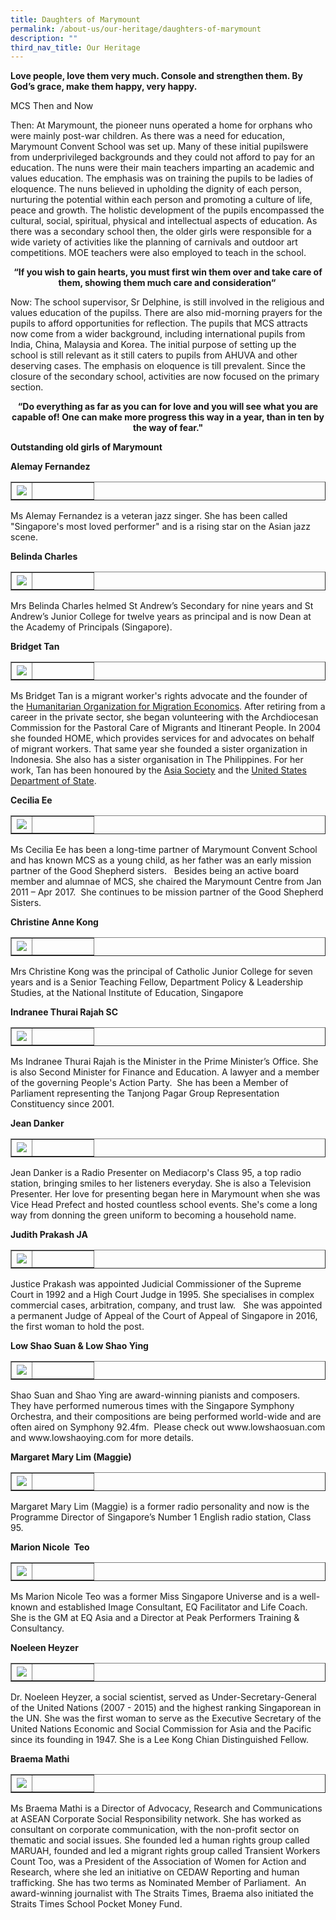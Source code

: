 ```yaml
---
title: Daughters of Marymount
permalink: /about-us/our-heritage/daughters-of-marymount
description: ""
third_nav_title: Our Heritage
---
```

<p><strong>Love people, love them very much. Console and strengthen them. By God&rsquo;s grace, make them happy, very happy.</strong></p>
<p>MCS Then and Now</p>
<p>Then: At Marymount, the pioneer nuns operated a home for orphans who were mainly post-war children. As there was a need for education, Marymount Convent School was set up. Many of these initial pupilswere from underprivileged backgrounds and they could not afford to pay for an education. The nuns were their main teachers imparting an academic and values education. The emphasis was on training the pupils to be ladies of eloquence. The nuns believed in upholding the dignity of each person, nurturing the potential within each person and promoting a culture of life, peace and growth. The holistic development of the pupils encompassed the cultural, social, spiritual, physical and intellectual aspects of education. As there was a secondary school then, the older girls were responsible for a wide variety of activities like the planning of carnivals and outdoor art competitions. MOE teachers were also employed to teach in the school.</p>
<p style="text-align: center;"><strong>&ldquo;If you wish to gain hearts, you must first win them over and take care of them, showing them much care and consideration&ldquo;&nbsp;</strong></p>
<p>Now: The school supervisor, Sr Delphine, is still involved in the religious and values education of the pupilss. There are also mid-morning prayers for the pupils to afford opportunities for reflection. The pupils that MCS attracts now come from a wider background, including international pupils from India, China, Malaysia and Korea. The initial purpose of setting up the school is still relevant as it still caters to pupils from AHUVA and other deserving cases. The emphasis on eloquence is till prevalent. Since the closure of the secondary school, activities are now focused on the primary section.</p>
<p style="text-align: center;"><strong>&ldquo;Do everything as far as you can for love and you will see what you are capable of! One can make more progress this way in a year, than in ten by the way of fear."</strong></p>
<p><strong>Outstanding old girls of Marymount</strong></p>
<p><strong>Alemay Fernandez</strong></p>
<table style="border-collapse: collapse; width: 100%;" border="1">
<tbody>
<tr>
<td style="width: 25%;"><img src="/images/d1.jpg"></td>
<td style="width: 75%;">&nbsp;</td>
</tr>
</tbody>
</table>
<p>Ms Alemay Fernandez is a veteran jazz singer. She has been called "Singapore's most loved performer" and is a rising star on the Asian jazz scene.</p>
<p><strong>Belinda Charles</strong></p>
<table style="border-collapse: collapse; width: 100%;" border="1">
<tbody>
<tr>
<td style="width: 25%;"><img src="/images/d2.jpg"></td>
<td style="width: 75%;">&nbsp;</td>
</tr>
</tbody>
</table>
<p>Mrs Belinda Charles helmed St Andrew&rsquo;s Secondary for nine years and St Andrew&rsquo;s Junior College for twelve years as principal and is now Dean at the Academy of Principals (Singapore).</p>
<p><strong>Bridget Tan</strong></p>
<table style="border-collapse: collapse; width: 100%;" border="1">
<tbody>
<tr>
<td style="width: 25%;"><img src="/images/d3.jpg"></td>
<td style="width: 75%;">&nbsp;</td>
</tr>
</tbody>
</table>
<p>Ms Bridget Tan&nbsp;is a migrant worker's rights advocate and the founder of the&nbsp;<a href="https://en.wikipedia.org/wiki/Humanitarian_Organization_for_Migration_Economics">Humanitarian Organization for Migration Economics</a>. After retiring from a career in the private sector, she began volunteering with the Archdiocesan Commission for the Pastoral Care of Migrants and Itinerant People. In 2004 she founded HOME, which provides services for and advocates on behalf of migrant workers. That same year she founded a sister organization in Indonesia. She also has a sister organisation in The Philippines. For her work, Tan has been honoured by the&nbsp;<a href="https://en.wikipedia.org/wiki/Asia_Society">Asia Society</a>&nbsp;and the&nbsp;<a href="https://en.wikipedia.org/wiki/United_States_Department_of_State">United States Department of State</a>.</p>
<p><strong>Cecilia Ee</strong></p>
<table style="border-collapse: collapse; width: 100%;" border="1">
<tbody>
<tr>
<td style="width: 25%;"><img src="/images/d4.jpg"></td>
<td style="width: 75%;">&nbsp;</td>
</tr>
</tbody>
</table>
<p>Ms Cecilia Ee has been a long-time partner of Marymount Convent School and has known MCS as a young child, as her father was an early mission partner of the Good Shepherd sisters.&nbsp;&nbsp; Besides being an active board member and alumnae of MCS, she chaired the Marymount Centre from Jan 2011 &ndash; Apr 2017.&nbsp; She continues to be mission partner of the Good Shepherd Sisters.</p>
<p><strong>Christine Anne Kong</strong></p>
<table style="border-collapse: collapse; width: 100%;" border="1">
<tbody>
<tr>
<td style="width: 25%;"><img src="/images/d5.jpg"></td>
<td style="width: 75%;">&nbsp;</td>
</tr>
</tbody>
</table>
<p>Mrs Christine Kong was the principal of Catholic Junior College for seven years and is a Senior Teaching Fellow, Department Policy &amp; Leadership Studies, at the National Institute of Education, Singapore</p>
<p><strong>Indranee Thurai Rajah SC</strong></p>
<table style="border-collapse: collapse; width: 100%;" border="1">
<tbody>
<tr>
<td style="width: 25%;"><img src="/images/d6.jpg"></td>
<td style="width: 75%;">&nbsp;</td>
</tr>
</tbody>
</table>
<p>Ms Indranee Thurai Rajah&nbsp;is the Minister in the Prime Minister&rsquo;s Office. She is also Second Minister for Finance and Education. A lawyer and a member of the governing People's Action Party.&nbsp; She has been a Member of Parliament representing the Tanjong Pagar Group Representation Constituency since 2001.</p>
<p><strong>Jean Danker</strong></p>
<table style="border-collapse: collapse; width: 100%;" border="1">
<tbody>
<tr>
<td style="width: 25%;"><img src="/images/d7.jpg"></td>
<td style="width: 75%;">&nbsp;</td>
</tr>
</tbody>
</table>
<p>Jean Danker is a Radio Presenter on Mediacorp's Class 95, a top radio station, bringing smiles to her listeners everyday. She is also a Television Presenter. Her love for presenting began here in Marymount when she was Vice Head Prefect and hosted countless school events. She's come a long way from donning the green uniform to becoming a household name.</p>
<p><strong>Judith Prakash JA</strong></p>
<table style="border-collapse: collapse; width: 100%;" border="1">
<tbody>
<tr>
<td style="width: 25%;"><img src="/images/d8.jpg"></td>
<td style="width: 75%;">&nbsp;</td>
</tr>
</tbody>
</table>
<p>Justice Prakash was appointed Judicial Commissioner of the Supreme Court in 1992 and a High Court Judge in 1995. She specialises in complex commercial cases, arbitration, company, and trust law. &nbsp; She was appointed a permanent Judge of Appeal of the Court of Appeal of Singapore in 2016, the first woman to hold the post.</p>
<p><strong>Low Shao Suan &amp; Low Shao Ying</strong></p>
<table style="border-collapse: collapse; width: 100%;" border="1">
<tbody>
<tr>
<td style="width: 25%;"><img src="/images/d9.jpg"></td>
<td style="width: 75%;">&nbsp;</td>
</tr>
</tbody>
</table>
<p>Shao Suan and Shao Ying are award-winning pianists and composers.&nbsp; They have performed numerous times with the Singapore Symphony Orchestra, and their compositions are being performed world-wide and are often aired on Symphony 92.4fm.&nbsp; Please check out&nbsp;www.lowshaosuan.com and www.lowshaoying.com for more details.</p>
<p><strong>Margaret Mary Lim (Maggie)</strong></p>
<table style="border-collapse: collapse; width: 100%;" border="1">
<tbody>
<tr>
<td style="width: 25%;"><img src="/images/d10.jpg"></td>
<td style="width: 75%;">&nbsp;</td>
</tr>
</tbody>
</table>
<p>Margaret Mary Lim (Maggie) is a former radio personality and now is the Programme Director of Singapore&rsquo;s Number 1 English radio station, Class 95.</p>
<p><strong>Marion Nicole&nbsp; Teo</strong></p>
<table style="border-collapse: collapse; width: 100%;" border="1">
<tbody>
<tr>
<td style="width: 25%;"><img src="/images/d11.jpg"></td>
<td style="width: 75%;">&nbsp;</td>
</tr>
</tbody>
</table>
<p>Ms Marion Nicole Teo was a former Miss Singapore Universe and is a well-known and established Image Consultant, EQ Facilitator and Life Coach. She is the GM at EQ Asia and a Director at Peak Performers Training &amp; Consultancy.</p>
<p><strong>Noeleen Heyzer</strong></p>
<table style="border-collapse: collapse; width: 100%;" border="1">
<tbody>
<tr>
<td style="width: 25%;"><img src="/images/d12.jpg"></td>
<td style="width: 75%;">&nbsp;</td>
</tr>
</tbody>
</table>
<p>Dr. Noeleen Heyzer, a social scientist, served as Under-Secretary-General of the United Nations (2007 - 2015) and the highest ranking Singaporean in the UN. She was the first woman to serve as the Executive Secretary of the United Nations Economic and Social Commission for Asia and the Pacific since its founding in 1947. She is a Lee Kong Chian Distinguished Fellow.</p>
<p><strong>Braema Mathi</strong></p>
<table style="border-collapse: collapse; width: 100%;" border="1">
<tbody>
<tr>
<td style="width: 25%;"><img src="/images/d13.jpg"></td>
<td style="width: 75%;">&nbsp;</td>
</tr>
</tbody>
</table>
<p>Ms Braema Mathi is a Director of Advocacy, Research and Communications at ASEAN Corporate Social Responsibility network. She has worked as consultant on corporate communication, with the non-profit sector on thematic and social issues. She founded led a human rights group called MARUAH, founded and led a migrant rights group called Transient Workers Count Too, was a President of the Association of Women for Action and Research, where she led an initiative on CEDAW Reporting and human trafficking. She has two terms as Nominated Member of Parliament.&nbsp; An award-winning journalist with The Straits Times, Braema also initiated the Straits Times School Pocket Money Fund.</p>